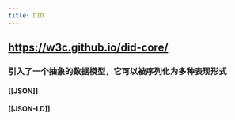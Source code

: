 ```yaml
---
title: DID
---
```


## https://w3c.github.io/did-core/
###
### 引入了一个抽象的数据模型，它可以被序列化为多种表现形式
#### [[JSON]]
#### [[JSON-LD]]
###
